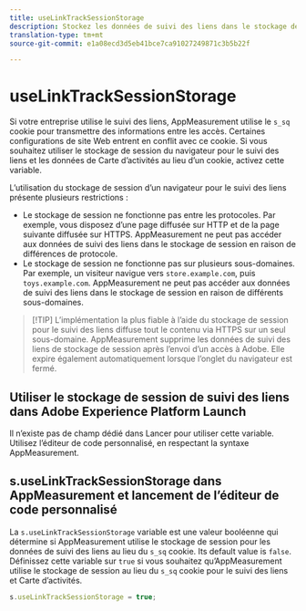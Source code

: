 ```yaml
---
title: useLinkTrackSessionStorage
description: Stockez les données de suivi des liens dans le stockage de la session au lieu d’un cookie.
translation-type: tm+mt
source-git-commit: e1a08ecd3d5eb41bce7ca91027249871c3b5b22f

---
```



# useLinkTrackSessionStorage

Si votre entreprise utilise le suivi des liens, AppMeasurement utilise le `s_sq` cookie pour transmettre des informations entre les accès. Certaines configurations de site Web entrent en conflit avec ce cookie. Si vous souhaitez utiliser le stockage de session du navigateur pour le suivi des liens et les données de Carte d’activités au lieu d’un cookie, activez cette variable.

L’utilisation du stockage de session d’un navigateur pour le suivi des liens présente plusieurs restrictions :

* Le stockage de session ne fonctionne pas entre les protocoles. Par exemple, vous disposez d’une page diffusée sur HTTP et de la page suivante diffusée sur HTTPS. AppMeasurement ne peut pas accéder aux données de suivi des liens dans le stockage de session en raison de différences de protocole.
* Le stockage de session ne fonctionne pas sur plusieurs sous-domaines. Par exemple, un visiteur navigue vers `store.example.com`, puis `toys.example.com`. AppMeasurement ne peut pas accéder aux données de suivi des liens dans le stockage de session en raison de différents sous-domaines.

> [!TIP] L’implémentation la plus fiable à l’aide du stockage de session pour le suivi des liens diffuse tout le contenu via HTTPS sur un seul sous-domaine.
AppMeasurement supprime les données de suivi des liens de stockage de session après l’envoi d’un accès à Adobe. Elle expire également automatiquement lorsque l’onglet du navigateur est fermé.

## Utiliser le stockage de session de suivi des liens dans Adobe Experience Platform Launch

Il n’existe pas de champ dédié dans Lancer pour utiliser cette variable. Utilisez l’éditeur de code personnalisé, en respectant la syntaxe AppMeasurement.

## s.useLinkTrackSessionStorage dans AppMeasurement et lancement de l’éditeur de code personnalisé

La `s.useLinkTrackSessionStorage` variable est une valeur booléenne qui détermine si AppMeasurement utilise le stockage de session pour les données de suivi des liens au lieu du `s_sq` cookie. Its default value is `false`. Définissez cette variable sur `true` si vous souhaitez qu’AppMeasurement utilise le stockage de session au lieu du `s_sq` cookie pour le suivi des liens et Carte d’activités.

```js
s.useLinkTrackSessionStorage = true;
```
